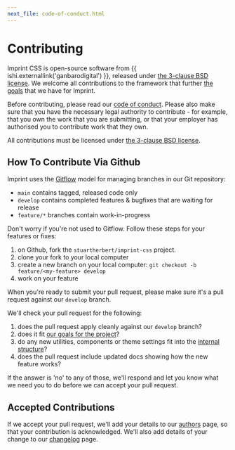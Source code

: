 ```yaml
---
next_file: code-of-conduct.html
---
```

# Contributing

Imprint CSS is open-source software from {{ ishi.externallink('ganbarodigital') }}, released under [the 3-clause BSD license](license.html). We welcome all contributions to the framework that further [the goals](goals.html) that we have for Imprint.

Before contributing, please read our [code of conduct](code-of-conduct.html). Please also make sure that you have the necessary legal authority to contribute - for example, that you own the work that you are submitting, or that your employer has authorised you to contribute work that they own.

All contributions must be licensed under [the 3-clause BSD license](license.html).

## How To Contribute Via Github

Imprint uses the [Gitflow](http://datasift.github.io/gitflow/) model for managing branches in our Git repository:

* `main` contains tagged, released code only
* `develop` contains completed features & bugfixes that are waiting for release
* `feature/*` branches contain work-in-progress

Don't worry if you're not used to Gitflow. Follow these steps for your features or fixes:

1. on Github, fork the `stuartherbert/imprint-css` project.
1. clone your fork to your local computer
1. create a new branch on your local computer: `git checkout -b feature/<my-feature> develop`
1. work on your feature

When you're ready to submit your pull request, please make sure it's a pull request against our `develop` branch.

We'll check your pull request for the following:

1. does the pull request apply cleanly against our `develop` branch?
1. does it fit [our goals for the project](goals.html)?
2. do any new utilities, components or theme settings fit into the [internal structure](internals/)?
3. does the pull request include updated docs showing how the new feature works?

If the answer is 'no' to any of those, we'll respond and let you know what we need you to do before we can accept your pull request.

## Accepted Contributions

If we accept your pull request, we'll add your details to our [authors](authors.html) page, so that your contribution is acknowledged. We'll also add details of your change to our [changelog](changelog.html) page.

